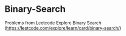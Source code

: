 # Binary-Search
Problems from Leetcode Explore Binary Search (https://leetcode.com/explore/learn/card/binary-search/)
